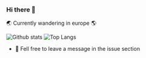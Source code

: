 ### Hi there 👋

<!--
**yohschang/yohschang** is a ✨ _special_ ✨ repository because its `README.md` (this file) appears on your GitHub profile.

Here are some ideas to get you started:

- 🔭 I’m currently working on ...
- 🌱 I’m currently learning ...
- 👯 I’m looking to collaborate on ...
- 🤔 I’m looking for help with ...
- 💬 Ask me about ...
- 📫 How to reach me: ...
- 😄 Pronouns: ...
- ⚡ Fun fact: ...
-->

🌏 Currently wandering in europe 🌎

![Github stats](https://github-readme-stats.vercel.app/api?username=yohschang&show_icons=true&hide=prs)
![Top Langs](https://github-readme-stats.vercel.app/api/top-langs/?username=yohschang&langs_count=4&layout=compact)

- 💬 Fell free to leave a message in the issue section


